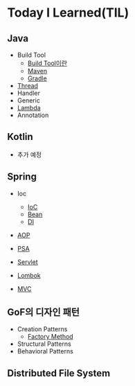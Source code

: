 # Today I Learned(TIL)



## Java

- Build Tool
  - [Build Tool이란](java/build_tool/build_tool.md)
  - [Maven](java/build_tool/maven.md)
  - [Gradle](java/build_tool/gradle.md)
- [Thread](java/thread.md)
- Handler
- Generic
- [Lambda](java/lambda.md)
- Annotation



## Kotlin

- 추가 예정



## Spring

- Ioc
  - [IoC](spring/ioc.md)
  - [Bean](spring/bean.md)
  - [DI](spring/di.md)

- [AOP](spring/aop.md)
- [PSA](spring/psa.md)
- [Servlet](spring/servlet.md)
- [Lombok](spring/lombok.md)
- [MVC](spring/mvc.md)



## GoF의 디자인 패턴

- Creation Patterns
  - [Factory Method](design_patterns/factory_method)
- Structural Patterns
- Behavioral Patterns



## Distributed File System

